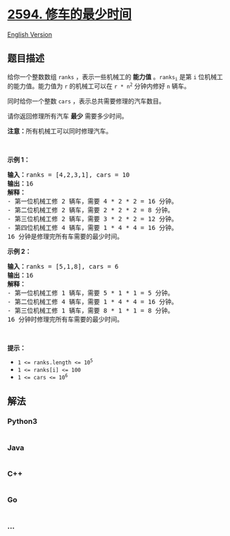 # [2594. 修车的最少时间](https://leetcode.cn/problems/minimum-time-to-repair-cars)

[English Version](/solution/2500-2599/2594.Minimum%20Time%20to%20Repair%20Cars/README_EN.md)

## 题目描述

<!-- 这里写题目描述 -->

<p>给你一个整数数组&nbsp;<code>ranks</code>&nbsp;，表示一些机械工的 <strong>能力值</strong>&nbsp;。<code>ranks<sub>i</sub></code> 是第 <code>i</code> 位机械工的能力值。能力值为&nbsp;<code>r</code>&nbsp;的机械工可以在&nbsp;<code>r * n<sup>2</sup></code>&nbsp;分钟内修好&nbsp;<code>n</code>&nbsp;辆车。</p>

<p>同时给你一个整数&nbsp;<code>cars</code>&nbsp;，表示总共需要修理的汽车数目。</p>

<p>请你返回修理所有汽车&nbsp;<strong>最少</strong>&nbsp;需要多少时间。</p>

<p><strong>注意：</strong>所有机械工可以同时修理汽车。</p>

<p>&nbsp;</p>

<p><strong>示例 1：</strong></p>

<pre>
<b>输入：</b>ranks = [4,2,3,1], cars = 10
<b>输出：</b>16
<b>解释：</b>
- 第一位机械工修 2 辆车，需要 4 * 2 * 2 = 16 分钟。
- 第二位机械工修 2 辆车，需要 2 * 2 * 2 = 8 分钟。
- 第三位机械工修 2 辆车，需要 3 * 2 * 2 = 12 分钟。
- 第四位机械工修 4 辆车，需要 1 * 4 * 4 = 16 分钟。
16 分钟是修理完所有车需要的最少时间。
</pre>

<p><strong>示例 2：</strong></p>

<pre>
<b>输入：</b>ranks = [5,1,8], cars = 6
<b>输出：</b>16
<b>解释：</b>
- 第一位机械工修 1 辆车，需要 5 * 1 * 1 = 5 分钟。
- 第二位机械工修 4 辆车，需要 1 * 4 * 4 = 16 分钟。
- 第三位机械工修 1 辆车，需要 8 * 1 * 1 = 8 分钟。
16 分钟时修理完所有车需要的最少时间。
</pre>

<p>&nbsp;</p>

<p><strong>提示：</strong></p>

<ul>
	<li><code>1 &lt;= ranks.length &lt;= 10<sup>5</sup></code></li>
	<li><code>1 &lt;= ranks[i] &lt;= 100</code></li>
	<li><code>1 &lt;= cars &lt;= 10<sup>6</sup></code></li>
</ul>


## 解法

<!-- 这里可写通用的实现逻辑 -->

<!-- tabs:start -->

### **Python3**

<!-- 这里可写当前语言的特殊实现逻辑 -->

```python

```

### **Java**

<!-- 这里可写当前语言的特殊实现逻辑 -->

```java

```

### **C++**

```cpp

```

### **Go**

```go

```

### **...**

```

```

<!-- tabs:end -->